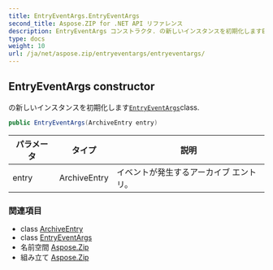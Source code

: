 ```yaml
---
title: EntryEventArgs.EntryEventArgs
second_title: Aspose.ZIP for .NET API リファレンス
description: EntryEventArgs コンストラクタ. の新しいインスタンスを初期化しますEntryEventArgsclass.
type: docs
weight: 10
url: /ja/net/aspose.zip/entryeventargs/entryeventargs/
---
```

## EntryEventArgs constructor

の新しいインスタンスを初期化します[`EntryEventArgs`](../)class.

```csharp
public EntryEventArgs(ArchiveEntry entry)
```

| パラメータ | タイプ | 説明 |
| --- | --- | --- |
| entry | ArchiveEntry | イベントが発生するアーカイブ エントリ。 |

### 関連項目

* class [ArchiveEntry](../../archiveentry/)
* class [EntryEventArgs](../)
* 名前空間 [Aspose.Zip](../../entryeventargs/)
* 組み立て [Aspose.Zip](../../../)


